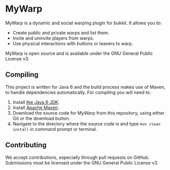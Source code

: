 MyWarp
==========

MyWarp is a dynamic and social warping plugin for bukkit. It allows you to:

* Create public and private warps and list them.
* Invite and uninvite players from warps.
* Use physical interactions with buttons or leavers to warp.

MyWarp is open source and is available under the GNU General Public License v3.

Compiling
---------

This project is written for Java 6 and the build process makes use of Maven, to handle dependencies automatically.
For compiling you will need to:

1. Install [the Java 6 JDK](http://www.oracle.com/technetwork/java/javase/downloads/index.html).
2. Install [Apache Maven](http://maven.apache.org).
3. Download the source code for MyWarp from this repository, using either Git or the download button.
4. Navigate to the directory where the source code is and type `mvn clean install` in command prompt or terminal. 

Contributing
------------

We accept contributions, especially through pull requests on GitHub. Submissions 
must be licensed under the GNU General Public License v3.